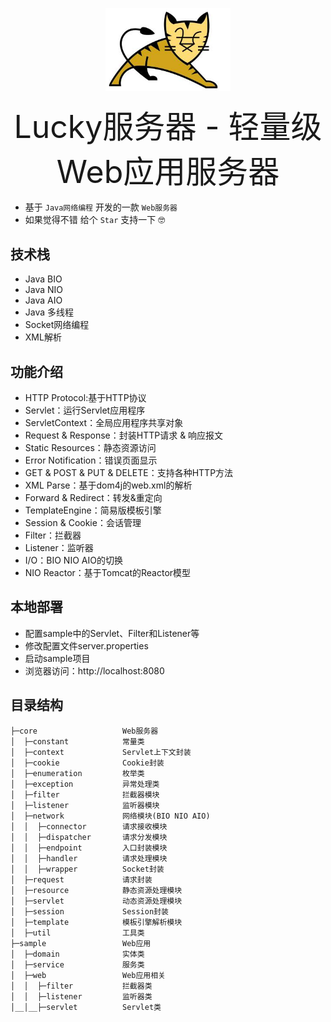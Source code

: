 <p align="center">
<img width="200" src="img/logo.jpg">
</p>
 
<p align="center"><span style="font-size:50px">Lucky服务器 - 轻量级Web应用服务器</span>
</p>

- 基于 `Java网络编程` 开发的一款 `Web服务器`
- 如果觉得不错 给个 `Star` 支持一下 🤓

## 技术栈
- Java BIO
- Java NIO
- Java AIO
- Java 多线程
- Socket网络编程
- XML解析
## 功能介绍
- HTTP Protocol:基于HTTP协议
- Servlet：运行Servlet应用程序
- ServletContext：全局应用程序共享对象
- Request & Response：封装HTTP请求 & 响应报文
- Static Resources：静态资源访问
- Error Notification：错误页面显示
- GET & POST & PUT & DELETE：支持各种HTTP方法
- XML Parse：基于dom4j的web.xml的解析
- Forward & Redirect：转发&重定向
- TemplateEngine：简易版模板引擎
- Session & Cookie：会话管理
- Filter：拦截器
- Listener：监听器 
- I/O：BIO NIO AIO的切换
- NIO Reactor：基于Tomcat的Reactor模型
## 本地部署
- 配置sample中的Servlet、Filter和Listener等
- 修改配置文件server.properties
- 启动sample项目
- 浏览器访问：http://localhost:8080
## 目录结构
<pre><code>├─core                   Web服务器
│  ├─constant            常量类
│  ├─context             Servlet上下文封装
│  ├─cookie              Cookie封装
│  ├─enumeration         枚举类
│  ├─exception           异常处理类
│  ├─filter              拦截器模块
│  ├─listener            监听器模块
│  ├─network             网络模块(BIO NIO AIO)
│  │  ├─connector        请求接收模块
│  │  ├─dispatcher       请求分发模块
│  │  ├─endpoint         入口封装模块
│  │  ├─handler          请求处理模块
│  │  ├─wrapper          Socket封装
│  ├─request             请求封装
│  ├─resource            静态资源处理模块
│  ├─servlet             动态资源处理模块
│  ├─session             Session封装
│  ├─template            模板引擎解析模块
│  ├─util                工具类
├─sample                 Web应用
│  ├─domain              实体类
│  ├─service             服务类
│  ├─web                 Web应用相关
│  │  ├─filter           拦截器类
│  │  ├─listener         监听器类
│__│__├─servlet          Servlet类
</code></pre>
